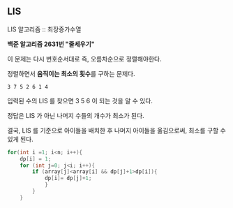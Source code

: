 ## LIS

LIS 알고리즘 :: 최장증가수열

**백준 알고리즘 2631번 "줄세우기"**

이 문제는 다시 번호순서대로 즉, 오름차순으로 정렬해야한다.

정렬하면서 **움직이는 최소의 횟수**를 구하는 문제다.



```
3 7 5 2 6 1 4
```

입력된 수의 LIS 를 찾으면 3 5 6 이 되는 것을 알 수 있다.

정답은 LIS 가 아닌 나머지 수들의 개수가 최소가 된다.

결국, LIS 를 기준으로 아이들을 배치한 후 나머지 아이들을 옮김으로써, 최소를 구할 수 있게 된다.

```java
for(int i =1; i<n; i++){
    dp[i] = 1;
	for (int j=0; j<i; i++){
        if (array[j]<array[i] && dp[j]+1>dp[i]){
            dp[i]= dp[j]+1;
            }
        }
    }
```


